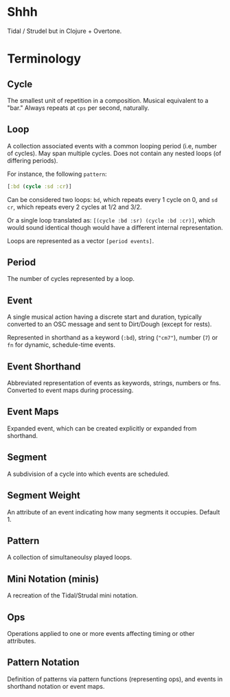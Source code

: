 # Shhh

Tidal / Strudel but in Clojure + Overtone.

# Terminology

## Cycle

The smallest unit of repetition in a composition. Musical equivalent to a "bar." Always repeats at `cps` per second, naturally.

## Loop

A collection associated events with a common looping period (i.e, number of cycles). May span multiple cycles. Does not contain any nested loops (of differing periods).

For instance, the following `pattern`:

```clojure
[:bd (cycle :sd :cr)]
```

Can be considered two loops: `bd`, which repeats every 1 cycle on 0, and `sd cr`, which repeats every 2 cycles at 1/2 and 3/2.

Or a single loop translated as: `[(cycle :bd :sr) (cycle :bd :cr)]`, which would sound identical though would have a different internal representation.

Loops are represented as a vector `[period events]`.

## Period

The number of cycles represented by a loop.

## Event

A single musical action having a discrete start and duration, typically converted to an OSC message and sent to Dirt/Dough (except for rests).

Represented in shorthand as a keyword (`:bd`), string (`"cm7"`), number (`7`) or `fn` for dynamic, schedule-time events.

## Event Shorthand

Abbreviated representation of events as keywords, strings, numbers or fns. Converted to event maps during processing.

## Event Maps

Expanded event, which can be created explicitly or expanded from shorthand.

## Segment

A subdivision of a cycle into which events are scheduled.

## Segment Weight

An attribute of an event indicating how many segments it occupies. Default 1.

## Pattern

A collection of simultaneoulsy played loops.

## Mini Notation (minis)

A recreation of the Tidal/Strudal mini notation.

## Ops

Operations applied to one or more events affecting timing or other attributes.

## Pattern Notation

Definition of patterns via pattern functions (representing ops), and events in shorthand notation or event maps.

